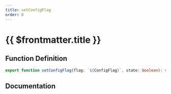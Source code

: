 ```yaml
---
title: setConfigFlag
order: 0
---
```


# {{ $frontmatter.title }}

## Function Definition

```ts
export function setConfigFlag(flag: `${ConfigFlag}`, state: boolean): void;
```

## Documentation

<!--@include: ./parts/setConfigFlag.md-->
